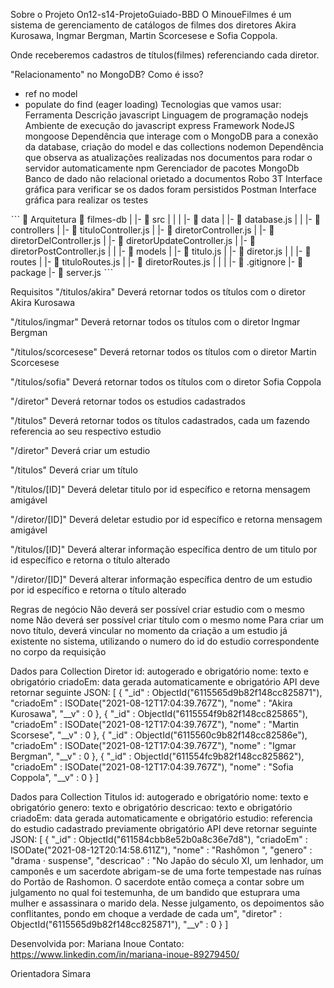 Sobre o Projeto On12-s14-ProjetoGuiado-BBD
O MinoueFilmes é um sistema de gerenciamento de catálogos de filmes dos diretores Akira Kurosawa, Ingmar Bergman, Martin Scorcesese e Sofia Coppola.

Onde receberemos cadastros de títulos(filmes) referenciando cada diretor.

"Relacionamento" no MongoDB? Como é isso?
- ref no model
- populate do find (eager loading)
Tecnologias que vamos usar:
Ferramenta	Descrição
javascript	Linguagem de programação
nodejs	Ambiente de execução do javascript
express	Framework NodeJS
mongoose	Dependência que interage com o MongoDB para a conexão da database, criação do model e das collections
nodemon	Dependência que observa as atualizações realizadas nos documentos para rodar o servidor automaticamente
npm Gerenciador de pacotes
MongoDb	Banco de dado não relacional orietado a documentos
Robo 3T	Interface gráfica para verificar se os dados foram persistidos
Postman	Interface gráfica para realizar os testes

ˋˋˋ
📁 Arquitetura
 📁 filmes-db
   |
   |-  📁 src
   |    |
   |    |- 📁 data
   |         |- 📄 database.js
   |
   |    |- 📁 controllers
   |         |- 📄 tituloController.js
   |         |- 📄 diretorController.js
   |         |- 📄 diretorDelController.js
   |         |- 📄 diretorUpdateController.js
   |         |- 📄 diretorPostController.js
   |
   |    |- 📁 models
   |         |- 📄 titulo.js
   |         |- 📄 diretor.js
   |
   |    |- 📁 routes
   |         |- 📄 tituloRoutes.js 
   |         |- 📄 diretorRoutes.js 
   |
   |
   |
   |- 📄 .gitignore
   |- 📄 package
   |- 📄 server.js
ˋˋˋ




Requisitos
 "/titulos/akira" Deverá retornar todos os títulos com o diretor Akira Kurosawa

 "/titulos/ingmar" Deverá retornar todos os títulos com o diretor Ingmar Bergman

 "/titulos/scorcesese" Deverá retornar todos os títulos com o diretor Martin Scorcesese

 "/titulos/sofia" Deverá retornar todos os títulos com o diretor Sofia Coppola

 "/diretor" Deverá retornar todos os estudios cadastrados

 "/titulos" Deverá retornar todos os títulos cadastrados, cada um fazendo referencia ao seu respectivo estudio

 "/diretor" Deverá criar um estudio

 "/titulos" Deverá criar um título

 "/titulos/[ID]" Deverá deletar titulo por id específico e retorna mensagem amigável

 "/diretor/[ID]" Deverá deletar estudio por id específico e retorna mensagem amigável

 "/titulos/[ID]" Deverá alterar informação específica dentro de um titulo por id específico e retorna o título alterado

 "/diretor/[ID]" Deverá alterar informação específica dentro de um estudio por id específico e retorna o título alterado

Regras de negócio
 Não deverá ser possível criar estudio com o mesmo nome
 Não deverá ser possível criar título com o mesmo nome
 Para criar um novo título, deverá vincular no momento da criação a um estudio já existente no sistema, utilizando o numero do id do estudio correspondente no corpo da requisição


Dados para Collection Diretor
id: autogerado e obrigatório
nome: texto e obrigatório
criadoEm: data gerada automaticamente e obrigatório
API deve retornar seguinte JSON:
[
    {
    "_id" : ObjectId("6115565d9b82f148cc825871"),
    "criadoEm" : ISODate("2021-08-12T17:04:39.767Z"),
    "nome" : "Akira Kurosawa",
    "__v" : 0
    },
    {
    "_id" : ObjectId("6115554f9b82f148cc825865"),
    "criadoEm" : ISODate("2021-08-12T17:04:39.767Z"),
    "nome" : "Martin Scorsese",
    "__v" : 0
    },
    {
    "_id" : ObjectId("6115560c9b82f148cc82586e"),
    "criadoEm" : ISODate("2021-08-12T17:04:39.767Z"),
    "nome" : "Igmar Bergman",
    "__v" : 0
    },
    {
        "_id" : ObjectId("611554fc9b82f148cc825862"),
        "criadoEm" : ISODate("2021-08-12T17:04:39.767Z"),
        "nome" : "Sofia Coppola",
        "__v" : 0
    }
]


Dados para Collection Titulos
id: autogerado e obrigatório
nome: texto e obrigatório
genero: texto e obrigatório
descricao: texto e obrigatório
criadoEm: data gerada automaticamente e obrigatório
estudio: referencia do estudio cadastrado previamente obrigatório
API deve retornar seguinte JSON:
[
  {
    "_id" : ObjectId("611584cbb8e52b0a8c36e7d8"),
    "criadoEm" : ISODate("2021-08-12T20:14:58.611Z"),
    "nome" : "Rashômon ",
    "genero" : "drama · suspense",
    "descricao" : "No Japão do século XI, um lenhador, um camponês e um sacerdote abrigam-se de uma forte tempestade nas ruínas do Portão de Rashomon. O sacerdote então começa a contar sobre um julgamento no qual foi testemunha, de um bandido que estuprara uma mulher e assassinara o marido dela. Nesse julgamento, os depoimentos são conflitantes, pondo em choque a verdade de cada um",
    "diretor" : ObjectId("6115565d9b82f148cc825871"),
    "__v" : 0
 }
]

Desenvolvida por: Mariana Inoue 
Contato: https://www.linkedin.com/in/mariana-inoue-89279450/

Orientadora Simara 
